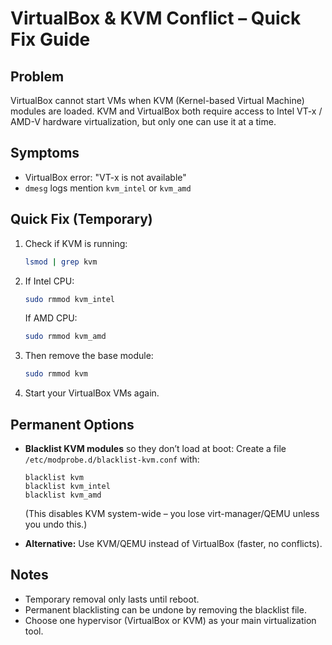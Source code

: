 # VirtualBox & KVM Conflict – Quick Fix Guide

## Problem

VirtualBox cannot start VMs when KVM (Kernel-based Virtual Machine) modules are loaded.
KVM and VirtualBox both require access to Intel VT-x / AMD-V hardware virtualization, but only one can use it at a time.

## Symptoms

* VirtualBox error: "VT-x is not available"
* `dmesg` logs mention `kvm_intel` or `kvm_amd`

## Quick Fix (Temporary)

1. Check if KVM is running:

   ```bash
   lsmod | grep kvm
   ```

2. If Intel CPU:

   ```bash
   sudo rmmod kvm_intel
   ```

   If AMD CPU:

   ```bash
   sudo rmmod kvm_amd
   ```

3. Then remove the base module:

   ```bash
   sudo rmmod kvm
   ```

4. Start your VirtualBox VMs again.

## Permanent Options

* **Blacklist KVM modules** so they don’t load at boot:
  Create a file `/etc/modprobe.d/blacklist-kvm.conf` with:

  ```
  blacklist kvm
  blacklist kvm_intel
  blacklist kvm_amd
  ```

  (This disables KVM system-wide – you lose virt-manager/QEMU unless you undo this.)

* **Alternative:** Use KVM/QEMU instead of VirtualBox (faster, no conflicts).

## Notes

* Temporary removal only lasts until reboot.
* Permanent blacklisting can be undone by removing the blacklist file.
* Choose one hypervisor (VirtualBox or KVM) as your main virtualization tool.
